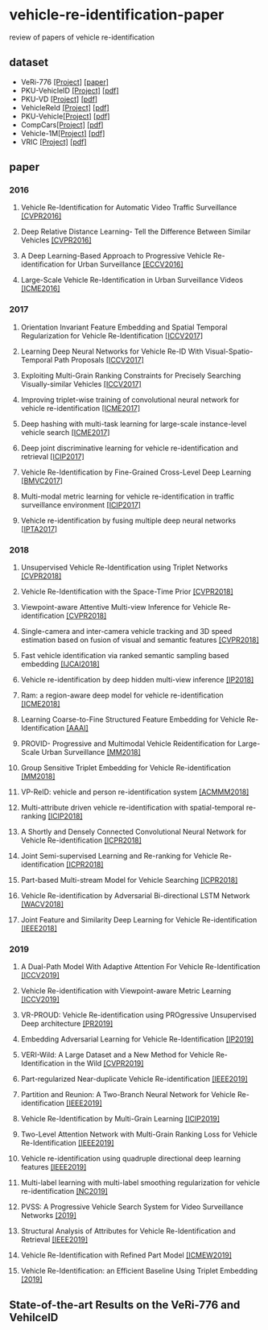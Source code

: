 # vehicle-re-identification-paper
review of papers of vehicle re-identification

## dataset
* VeRi-776 [[Project]](https://github.com/VehicleReId/VeRidataset) [[paper]](https://link.springer.com/chapter/10.1007/978-3-319-46475-6_53)
* PKU-VehicleID [[Project]](http://pkuml.org/resources/pku-vehicleid.html) [[pdf]](http://openaccess.thecvf.com/content_cvpr_2016/papers/Liu_Deep_Relative_Distance_CVPR_2016_paper.pdf)
* PKU-VD [[Project]](http://pkuml.org/resources/pku-vds.html) [[pdf]](http://openaccess.thecvf.com/content_ICCV_2017/papers/Yan_Exploiting_Multi-Grain_Ranking_ICCV_2017_paper.pdf)
* VehicleReId [[Project]](https://medusa.fit.vutbr.cz/traffic/datasets/) [[pdf]](http://openaccess.thecvf.com/content_cvpr_2016_workshops/w25/papers/Zapletal_Vehicle_Re-Identification_for_CVPR_2016_paper.pdf)
* PKU-Vehicle[[Project]](http://59.110.216.11/html/) [[pdf]](https://ieeexplore.ieee.org/abstract/document/8265213/)
* CompCars[[Project]](http://mmlab.ie.cuhk.edu.hk/datasets/comp_cars/index.html) [[pdf]](https://www.cv-foundation.org/openaccess/content_cvpr_2015/papers/Yang_A_Large-Scale_Car_2015_CVPR_paper.pdf)
* Vehicle-1M[[Project]](http://www.nlpr.ia.ac.cn/iva/homepage/jqwang/Vehicle1M.htm) [[pdf]](https://www.aaai.org/ocs/index.php/AAAI/AAAI18/paper/viewFile/16206/16270)
* VRIC [[Project]](https://qmul-vric.github.io/) [[pdf]](http://www.eecs.qmul.ac.uk/~xiatian/papers/AytacEtAl_GCPR2018.pdf)

## paper
### 2016
1. Vehicle Re-Identification for Automatic Video Traffic Surveillance [[CVPR2016]](http://openaccess.thecvf.com/content_cvpr_2016_workshops/w25/papers/Zapletal_Vehicle_Re-Identification_for_CVPR_2016_paper.pdf)
    
2. Deep Relative Distance Learning- Tell the Difference Between Similar Vehicles [[CVPR2016]](http://openaccess.thecvf.com/content_cvpr_2016/papers/Liu_Deep_Relative_Distance_CVPR_2016_paper.pdf)

3. A Deep Learning-Based Approach to Progressive Vehicle Re-identification for Urban Surveillance [[ECCV2016]](https://link.springer.com/chapter/10.1007/978-3-319-46475-6_53)

4. Large-Scale Vehicle Re-Identification in Urban Surveillance Videos [[ICME2016]](https://ieeexplore.ieee.org/document/7553002/)

### 2017
1. Orientation Invariant Feature Embedding and Spatial Temporal Regularization for Vehicle Re-Identification [[ICCV2017]](http://openaccess.thecvf.com/content_ICCV_2017/papers/Wang_Orientation_Invariant_Feature_ICCV_2017_paper.pdf)

2. Learning Deep Neural Networks for Vehicle Re-ID With Visual-Spatio-Temporal Path Proposals [[ICCV2017]](http://openaccess.thecvf.com/content_ICCV_2017/papers/Shen_Learning_Deep_Neural_ICCV_2017_paper.pdf)

3. Exploiting Multi-Grain Ranking Constraints for Precisely Searching Visually-similar Vehicles [[ICCV2017]](http://openaccess.thecvf.com/content_ICCV_2017/papers/Yan_Exploiting_Multi-Grain_Ranking_ICCV_2017_paper.pdf)

4. Improving triplet-wise training of convolutional neural network for vehicle re-identification [[ICME2017]](https://ieeexplore.ieee.org/abstract/document/8019491/)

5. Deep hashing with multi-task learning for large-scale instance-level vehicle search [[ICME2017]](https://ieeexplore.ieee.org/abstract/document/8026274/)

6. Deep joint discriminative learning for vehicle re-identification and retrieval [[ICIP2017]](http://59.108.48.5/struct/Projects/DJDL/files/DJDL_icip2017.pdf)

7. Vehicle Re-Identification by Fine-Grained Cross-Level Deep Learning [[BMVC2017]](http://www.eecs.qmul.ac.uk/~sgg/papers/KanaciEtAl_AMMDS2017.pdf)

8. Multi-modal metric learning for vehicle re-identification in traffic surveillance environment [[ICIP2017]](https://ieeexplore.ieee.org/stamp/stamp.jsp?tp=&arnumber=8296683)

9. Vehicle re-identification by fusing multiple deep neural networks [[IPTA2017]](https://ieeexplore.ieee.org/stamp/stamp.jsp?tp=&arnumber=8310090)
    
### 2018 
1. Unsupervised Vehicle Re-Identification using Triplet Networks [[CVPR2018]](http://openaccess.thecvf.com/content_cvpr_2018_workshops/papers/w3/Marin-Reyes_Unsupervised_Vehicle_Re-Identification_CVPR_2018_paper.pdf)
    
2. Vehicle Re-Identification with the Space-Time Prior [[CVPR2018]](http://openaccess.thecvf.com/content_cvpr_2018_workshops/papers/w3/Wu_Vehicle_Re-Identification_With_CVPR_2018_paper.pdf)
    
3. Viewpoint-aware Attentive Multi-view Inference for Vehicle Re-identification [[CVPR2018]](http://openaccess.thecvf.com/content_cvpr_2018/papers/Zhou_Viewpoint-Aware_Attentive_Multi-View_CVPR_2018_paper.pdf)

4. Single-camera and inter-camera vehicle tracking and 3D speed estimation based on fusion of visual and semantic features [[CVPR2018]](http://openaccess.thecvf.com/content_cvpr_2018_workshops/papers/w3/Tang_Single-Camera_and_Inter-Camera_CVPR_2018_paper.pdf)

5. Fast vehicle identification via ranked semantic sampling based embedding [[IJCAI2018]](https://www.ijcai.org/proceedings/2018/0514.pdf)

6. Vehicle re-identification by deep hidden multi-view inference [[IP2018]](https://ieeexplore.ieee.org/abstract/document/8325486)

7. Ram: a region-aware deep model for vehicle re-identification [[ICME2018]](https://arxiv.org/pdf/1806.09283.pdf)

8. Learning Coarse-to-Fine Structured Feature Embedding for Vehicle Re-Identification [[AAAI]](https://www.aaai.org/ocs/index.php/AAAI/AAAI18/paper/viewFile/16206/16270)

9. PROVID- Progressive and Multimodal Vehicle Reidentification for Large-Scale Urban Surveillance [[MM2018]](https://ieeexplore.ieee.org/abstract/document/8036238/)

10. Group Sensitive Triplet Embedding for Vehicle Re-identification [[MM2018]](https://ieeexplore.ieee.org/abstract/document/8265213/)

11. VP-ReID: vehicle and person re-identification system [[ACMMM2018]](https://dl.acm.org/citation.cfm?id=3206086)

12. Multi-attribute driven vehicle re-identification with spatial-temporal re-ranking [[ICIP2018]](http://nave.vr3i.com/attached/file/20181128/20181128152216_54.pdf)

13. A Shortly and Densely Connected Convolutional Neural Network for Vehicle Re-identification [[ICPR2018]](http://www.cbsr.ia.ac.cn/users/zlei/papers/JQZHU-ICPR-2018.pdf)

14. Joint Semi-supervised Learning and Re-ranking for Vehicle Re-identification [[ICPR2018]](https://www.researchgate.net/profile/Fangyu_Wu2/publication/324528700_Joint_Semi-supervised_Learning_and_Re-ranking_for_Vehicle_Re-identification/links/5b02ac16aca2720ba09879a5/Joint-Semi-supervised-Learning-and-Re-ranking-for-Vehicle-Re-identification.pdf)

15. Part-based Multi-stream Model for Vehicle Searching [[ICPR2018]](https://arxiv.org/ftp/arxiv/papers/1911/1911.04144.pdf)

16. Vehicle Re-identification by Adversarial Bi-directional LSTM Network [[WACV2018]](https://ieeexplore.ieee.org/stamp/stamp.jsp?tp=&arnumber=8354181)

17. Joint Feature and Similarity Deep Learning for Vehicle Re-identification [[IEEE2018]](https://ieeexplore.ieee.org/stamp/stamp.jsp?arnumber=8424333)

### 2019
1. A Dual-Path Model With Adaptive Attention For Vehicle Re-Identification [[ICCV2019]](http://openaccess.thecvf.com/content_ICCV_2019/papers/Chu_Vehicle_Re-Identification_With_Viewpoint-Aware_Metric_Learning_ICCV_2019_paper.pdf)

2. Vehicle Re-identification with Viewpoint-aware Metric Learning [[ICCV2019]](https://arxiv.org/abs/1905.03397)

3. VR-PROUD: Vehicle Re-identification using PROgressive Unsupervised Deep architecture [[PR2019]](https://www.sciencedirect.com/science/article/abs/pii/S0031320319300147)

4. Embedding Adversarial Learning for Vehicle Re-Identification [[IP2019]](https://ieeexplore.ieee.org/abstract/document/8653852)

5. VERI-Wild: A Large Dataset and a New Method for Vehicle Re-Identification in the Wild [[CVPR2019]](http://openaccess.thecvf.com/content_CVPR_2019/papers/Lou_VERI-Wild_A_Large_Dataset_and_a_New_Method_for_Vehicle_CVPR_2019_paper.pdf)

6. Part-regularized Near-duplicate Vehicle Re-identification [[IEEE2019]](http://openaccess.thecvf.com/content_CVPR_2019/papers/He_Part-Regularized_Near-Duplicate_Vehicle_Re-Identification_CVPR_2019_paper.pdf)

7. Partition and Reunion: A Two-Branch Neural Network for Vehicle Re-identification [[IEEE2019]](http://openaccess.thecvf.com/content_CVPRW_2019/papers/AI%20City/Chen_Partition_and_Reunion_A_Two-Branch_Neural_Network_for_Vehicle_Re-identification_CVPRW_2019_paper.pdf)

8. Vehicle Re-Identification by Multi-Grain Learning [[ICIP2019]](https://ieeexplore.ieee.org/stamp/stamp.jsp?tp=&arnumber=8803246)

9. Two-Level Attention Network with Multi-Grain Ranking Loss for Vehicle Re-Identification [[IEEE2019]](https://ieeexplore.ieee.org/stamp/stamp.jsp?tp=&arnumber=8692748)

10. Vehicle re-identification using quadruple directional deep learning features [[IEEE2019]](https://arxiv.org/pdf/1811.05163.pdf)

11. Multi-label learning with multi-label smoothing regularization for vehicle re-identification [[NC2019]](https://pdf.sciencedirectassets.com/271597/1-s2.0-S0925231219X00156/1-s2.0-S0925231219301365/main.pdf?X-Amz-Security-Token=IQoJb3JpZ2luX2VjENz%2F%2F%2F%2F%2F%2F%2F%2F%2F%2FwEaCXVzLWVhc3QtMSJHMEUCIQDDJefoc5e9%2B2lmjYvGRXSpqoPI5ezNeAb7X0FZ6Zu8dwIgV4Vzc6dqaWa3NCu8Pnj9uoUPMUQ2fUMIuiD32BJ9Oe8q0AIIJRACGgwwNTkwMDM1NDY4NjUiDCJNkhqjdUgZVxKgAiqtAhHGqCh%2F3YDIk1cJ%2F6BMm6kjWLmhsl4y2Hj7RYatYBjBeNZDN1MKi6xEKSBr%2BBv%2BSDgajQGC9klDH%2FtN4XFYP8i28TIvdUzfgVaz2r80FfwSgBQasiS4rl4zeFkko2R9PvhfGScs7obIqBVcup1GHE2hhZPARduq5coirQApgHMxyDt%2BrOpx6Gks%2BCabb7tDyralS5apoP%2FleFwv6p0b6Uqwv1ymR6BOm1ZJrJHaQy2SX2i5%2Fk%2F6HJfQhHPzXElBF80eAZckjLWivJnqJu35xi%2BJtyO5p8EO9j2yU87iqzbSY0n8ZXtozBZ47V9DFrckYyf5TYZOEhbx3O3S%2B0JqyBsRR5ZcNWy0eyqnM156d%2FTAAtUzc18Vkhz0%2F1uNPa8K%2BU9TvzrMXnRoNM6AywIworKX7wU6zwLTa5FCUyOIqEIcBayGLeAIvzVST4irj55gSVFyFMKCILflMXh3yVv2ZqAvdvAyUKlOipsQsSdP6%2Bq6EvLg2%2FRPIQ%2BUU3dhcTXX95YfX5nbuQU%2BByvaaSM2JKowlPsi6GzAuSWrDbYIw50Pj7UjDCFBvB4615fLF2zm%2FZzQiGn28%2BJEUi8qkS4vQa9uQhHx%2BH%2B6wIFDeStH5BlWxOUglvvFnqWSv1BZUjSK01oYQYvop7%2FK46qWB7NIiSNcs1Ff7MYUrSCl%2FTe4rkWRvnWfhRnUy9vLilDqlkgyFzgFJsnIjr7TKQUWThSkbzVKkctTfgFdsYe3lG%2Bx%2FvFxba%2BdkRkhXw8uif1dmV7U6qxsuwMx%2BbICKgkBTOryj3H81vaLyJrrgx1NAKlF3pmrs5cGUML%2F%2Brkad2cM5TPjaY8vAe63dPxzKoALdWvceIkprC1Ilw%3D%3D&X-Amz-Algorithm=AWS4-HMAC-SHA256&X-Amz-Date=20191203T045938Z&X-Amz-SignedHeaders=host&X-Amz-Expires=300&X-Amz-Credential=ASIAQ3PHCVTY6OADGO5W%2F20191203%2Fus-east-1%2Fs3%2Faws4_request&X-Amz-Signature=ac5870c4feef4a7289aa1f562cfc976faab3ef7622264476abdacd07f3ba09f0&hash=2cf361377c29bfe0af82501ef5e721eea9d67aa6344aac318ce466687536f157&host=68042c943591013ac2b2430a89b270f6af2c76d8dfd086a07176afe7c76c2c61&pii=S0925231219301365&tid=spdf-6b27b17a-80ee-4e74-be18-69129d8094af&sid=09f1d74f4d9232418959fc902a4c816e4b47gxrqb&type=client)

12. PVSS: A Progressive Vehicle Search System for Video Surveillance Networks [[2019]](https://arxiv.org/pdf/1901.03062.pdf)

13. Structural Analysis of Attributes for Vehicle Re-Identification and Retrieval [[IEEE2019]](https://ieeexplore.ieee.org/stamp/stamp.jsp?tp=&arnumber=8643580)

14. Vehicle Re-Identification with Refined Part Model [[ICMEW2019]](https://ieeexplore.ieee.org/stamp/stamp.jsp?tp=&arnumber=8795072)

15. Vehicle Re-Identification: an Efficient Baseline Using Triplet Embedding [[2019]](https://arxiv.org/pdf/1901.01015.pdf)


## State-of-the-art Results on the VeRi-776 and VehilceID


